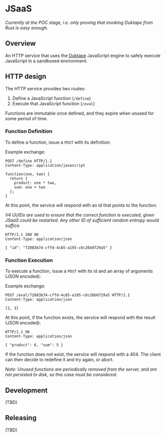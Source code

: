 # JSaaS

*Currently at the POC stage, i.e. only proving that invoking Duktape from Rust is easy enough.*

## Overview

An HTTP service that uses the [Duktape](https://duktape.org/) JavaScript engine
to safely execute JavaScript in a sandboxed environment.

## HTTP design

The HTTP service provides two routes:

1) Define a JavaScript function (`/define`)
2) Execute that JavaScript function (`/eval`)

Functions are immutable once defined, and they expire when unused for some period of time.

### Function Definition

To define a function, issue a `POST` with its definition:

Example exchange:

```http
POST /define HTTP/1.1
Content-Type: application/javascript

function(one, two) {
  return {
    product: one * two,
    sum: one + two
  };
}
```

At this point, the service will respond with an id that points to the function.

*V4 UUIDs are used to ensure that the correct function is executed, given JSaaS could be restarted. Any other ID of sufficient random entropy would suffice.*

```http
HTTP/1.1 200 OK
Content-Type: application/json

{ "id": "72083b74-cffd-4c85-a195-c6c26b0729a5" }
```

### Function Execution

To execute a function, issue a `POST` with its id and an array of arguments (JSON encoded):

Example exchange:

```http
POST /eval/72083b74-cffd-4c85-a195-c6c26b0729a5 HTTP/1.1
Content-Type: application/json

[2, 3]
```

At this point, if the function exists, the service will respond with the result (JSON encoded):

```http
HTTP/1.1 OK
Content-Type: application/json

{ "product": 6, "sum": 5 }
```

If the function does not exist, the service will respond with a 404. The client can then decide to redefine it and try again, or abort.

*Note: Unused functions are periodically removed from the server, and are not persisted to disk, so this case must be considered.*

## Development

(TBD)

## Releasing

(TBD)
